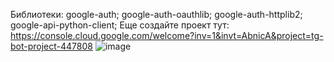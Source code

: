Библиотеки: google-auth; google-auth-oauthlib; google-auth-httplib2; google-api-python-client;
Еще создайте проект тут: https://console.cloud.google.com/welcome?inv=1&invt=AbnicA&project=tg-bot-project-447808
![image](https://github.com/user-attachments/assets/cfb256ce-0e33-4ac7-b4c8-66129c5789fc)
